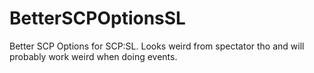 # BetterSCPOptionsSL
Better SCP Options for SCP:SL. Looks weird from spectator tho and will probably work weird when doing events.
